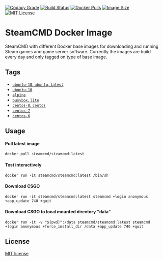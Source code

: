 [![Codacy Grade](https://img.shields.io/codacy/grade/ac5825743b9643049d78279bdaa289fc)](https://www.codacy.com/gh/steamcmd/docker)
[![Build Status](https://img.shields.io/github/workflow/status/steamcmd/docker/Build%20and%20Push%20Container.svg?logo=github)](https://github.com/steamcmd/docker/actions)
[![Docker Pulls](https://img.shields.io/docker/pulls/steamcmd/steamcmd.svg)](https://hub.docker.com/r/steamcmd/steamcmd)
[![Image Size](https://img.shields.io/docker/image-size/steamcmd/steamcmd.svg)](https://hub.docker.com/r/steamcmd/steamcmd)
[![MIT License](https://img.shields.io/badge/license-MIT-blue.svg)](LICENSE.md)

# SteamCMD Docker Image

SteamCMD with different Docker base images for downloading and running Steam games and game server software. Currently the images are build every day and only tagged on type of base image.

## Tags

*   [`ubuntu-18`, `ubuntu`, `latest`](dockerfiles/ubuntu-18)
*   [`ubuntu-16`](dockerfiles/ubuntu-16)
*   [`alpine`](dockerfiles/alpine)
*   [`busybox`, `lite`](dockerfiles/busybox)
*   [`centos-8`, `centos`](dockerfiles/centos-8)
*   [`centos-7`](dockerfiles/centos-7)
*   [`centos-6`](dockerfiles/centos-6)

## Usage

#### Pull latest image
```
docker pull steamcmd/steamcmd:latest
```
#### Test interactively
```
docker run -it steamcmd/steamcmd:latest /bin/sh
```
#### Download CSGO
```
docker run -it steamcmd/steamcmd:latest steamcmd +login anonymous +app_update 740 +quit
```
#### Download CSGO to local mounted directory "data"
```
docker run -it -v "$(pwd)":/data steamcmd/steamcmd:latest steamcmd +login anonymous +force_install_dir /data +app_update 740 +quit
```

## License

[MIT license](LICENSE.md)
